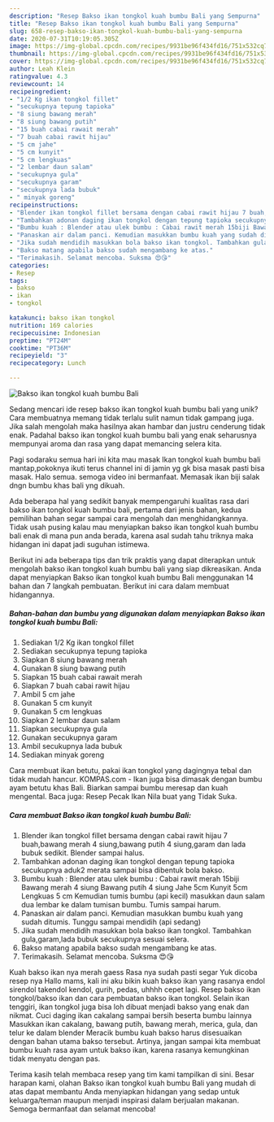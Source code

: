 ```yaml
---
description: "Resep Bakso ikan tongkol kuah bumbu Bali yang Sempurna"
title: "Resep Bakso ikan tongkol kuah bumbu Bali yang Sempurna"
slug: 658-resep-bakso-ikan-tongkol-kuah-bumbu-bali-yang-sempurna
date: 2020-07-31T10:19:05.305Z
image: https://img-global.cpcdn.com/recipes/9931be96f434fd16/751x532cq70/bakso-ikan-tongkol-kuah-bumbu-bali-foto-resep-utama.jpg
thumbnail: https://img-global.cpcdn.com/recipes/9931be96f434fd16/751x532cq70/bakso-ikan-tongkol-kuah-bumbu-bali-foto-resep-utama.jpg
cover: https://img-global.cpcdn.com/recipes/9931be96f434fd16/751x532cq70/bakso-ikan-tongkol-kuah-bumbu-bali-foto-resep-utama.jpg
author: Leah Klein
ratingvalue: 4.3
reviewcount: 14
recipeingredient:
- "1/2 Kg ikan tongkol fillet"
- "secukupnya tepung tapioka"
- "8 siung bawang merah"
- "8 siung bawang putih"
- "15 buah cabai rawait merah"
- "7 buah cabai rawit hijau"
- "5 cm jahe"
- "5 cm kunyit"
- "5 cm lengkuas"
- "2 lembar daun salam"
- "secukupnya gula"
- "secukupnya garam"
- "secukupnya lada bubuk"
- " minyak goreng"
recipeinstructions:
- "Blender ikan tongkol fillet bersama dengan cabai rawit hijau 7 buah,bawang merah 4 siung,bawang putih 4 siung,garam dan lada bubuk sedikit. Blender sampai halus."
- "Tambahkan adonan daging ikan tongkol dengan tepung tapioka secukupnya aduk2 merata sampai bisa dibentuk bola bakso."
- "Bumbu kuah : Blender atau ulek bumbu : Cabai rawit merah 15biji Bawang merah 4 siung Bawang putih 4 siung Jahe 5cm Kunyit 5cm Lengkuas 5 cm Kemudian tumis bumbu (api kecil) masukkan daun salam dua lembar ke dalam tumisan bumbu. Tumis sampai harum."
- "Panaskan air dalam panci. Kemudian masukkan bumbu kuah yang sudah ditumis. Tunggu sampai mendidih (api sedang)"
- "Jika sudah mendidih masukkan bola bakso ikan tongkol. Tambahkan gula,garam,lada bubuk secukupnya sesuai selera."
- "Bakso matang apabila bakso sudah mengambang ke atas."
- "Terimakasih. Selamat mencoba. Suksma 😍😘"
categories:
- Resep
tags:
- bakso
- ikan
- tongkol

katakunci: bakso ikan tongkol 
nutrition: 169 calories
recipecuisine: Indonesian
preptime: "PT24M"
cooktime: "PT36M"
recipeyield: "3"
recipecategory: Lunch

---
```



![Bakso ikan tongkol kuah bumbu Bali](https://img-global.cpcdn.com/recipes/9931be96f434fd16/751x532cq70/bakso-ikan-tongkol-kuah-bumbu-bali-foto-resep-utama.jpg)

Sedang mencari ide resep bakso ikan tongkol kuah bumbu bali yang unik? Cara membuatnya memang tidak terlalu sulit namun tidak gampang juga. Jika salah mengolah maka hasilnya akan hambar dan justru cenderung tidak enak. Padahal bakso ikan tongkol kuah bumbu bali yang enak seharusnya mempunyai aroma dan rasa yang dapat memancing selera kita.

Pagi sodaraku semua hari ini kita mau masak Ikan tongkol kuah bumbu bali mantap,pokoknya ikuti terus channel ini di jamin yg gk bisa masak pasti bisa masak. Halo semua. semoga video ini bermanfaat. Memasak ikan biji salak dngn bumbu khas bali yng dikuah.

Ada beberapa hal yang sedikit banyak mempengaruhi kualitas rasa dari bakso ikan tongkol kuah bumbu bali, pertama dari jenis bahan, kedua pemilihan bahan segar sampai cara mengolah dan menghidangkannya. Tidak usah pusing kalau mau menyiapkan bakso ikan tongkol kuah bumbu bali enak di mana pun anda berada, karena asal sudah tahu triknya maka hidangan ini dapat jadi suguhan istimewa.


Berikut ini ada beberapa tips dan trik praktis yang dapat diterapkan untuk mengolah bakso ikan tongkol kuah bumbu bali yang siap dikreasikan. Anda dapat menyiapkan Bakso ikan tongkol kuah bumbu Bali menggunakan 14 bahan dan 7 langkah pembuatan. Berikut ini cara dalam membuat hidangannya.

<!--inarticleads1-->

##### Bahan-bahan dan bumbu yang digunakan dalam menyiapkan Bakso ikan tongkol kuah bumbu Bali:

1. Sediakan 1/2 Kg ikan tongkol fillet
1. Sediakan secukupnya tepung tapioka
1. Siapkan 8 siung bawang merah
1. Gunakan 8 siung bawang putih
1. Siapkan 15 buah cabai rawait merah
1. Siapkan 7 buah cabai rawit hijau
1. Ambil 5 cm jahe
1. Gunakan 5 cm kunyit
1. Gunakan 5 cm lengkuas
1. Siapkan 2 lembar daun salam
1. Siapkan secukupnya gula
1. Gunakan secukupnya garam
1. Ambil secukupnya lada bubuk
1. Sediakan  minyak goreng


Cara membuat ikan betutu, pakai ikan tongkol yang dagingnya tebal dan tidak mudah hancur. KOMPAS.com - Ikan juga bisa dimasak dengan bumbu ayam betutu khas Bali. Biarkan sampai bumbu meresap dan kuah mengental. Baca juga: Resep Pecak Ikan Nila buat yang Tidak Suka. 

<!--inarticleads2-->

##### Cara membuat Bakso ikan tongkol kuah bumbu Bali:

1. Blender ikan tongkol fillet bersama dengan cabai rawit hijau 7 buah,bawang merah 4 siung,bawang putih 4 siung,garam dan lada bubuk sedikit. Blender sampai halus.
1. Tambahkan adonan daging ikan tongkol dengan tepung tapioka secukupnya aduk2 merata sampai bisa dibentuk bola bakso.
1. Bumbu kuah : Blender atau ulek bumbu : Cabai rawit merah 15biji Bawang merah 4 siung Bawang putih 4 siung Jahe 5cm Kunyit 5cm Lengkuas 5 cm Kemudian tumis bumbu (api kecil) masukkan daun salam dua lembar ke dalam tumisan bumbu. Tumis sampai harum.
1. Panaskan air dalam panci. Kemudian masukkan bumbu kuah yang sudah ditumis. Tunggu sampai mendidih (api sedang)
1. Jika sudah mendidih masukkan bola bakso ikan tongkol. Tambahkan gula,garam,lada bubuk secukupnya sesuai selera.
1. Bakso matang apabila bakso sudah mengambang ke atas.
1. Terimakasih. Selamat mencoba. Suksma 😍😘


Kuah bakso ikan nya merah gaess Rasa nya sudah pasti segar Yuk dicoba resep nya Hallo mams, kali ini aku bikin kuah bakso ikan yang rasanya endol sirendol takendol kendol, gurih, pedas, uhhhh cepet lagi. Resep bakso ikan tongkol/bakso ikan dan cara pembuatan bakso ikan tongkol. Selain ikan tenggiri, ikan tongkol juga bisa loh dibuat menjadi bakso yang enak dan nikmat. Cuci daging ikan cakalang sampai bersih beserta bumbu lainnya Masukkan ikan cakalang, bawang putih, bawang merah, merica, gula, dan telur ke dalam blender Meracik bumbu kuah bakso harus disesuaikan dengan bahan utama bakso tersebut. Artinya, jangan sampai kita membuat bumbu kuah rasa ayam untuk bakso ikan, karena rasanya kemungkinan tidak menyatu dengan pas. 

Terima kasih telah membaca resep yang tim kami tampilkan di sini. Besar harapan kami, olahan Bakso ikan tongkol kuah bumbu Bali yang mudah di atas dapat membantu Anda menyiapkan hidangan yang sedap untuk keluarga/teman maupun menjadi inspirasi dalam berjualan makanan. Semoga bermanfaat dan selamat mencoba!

